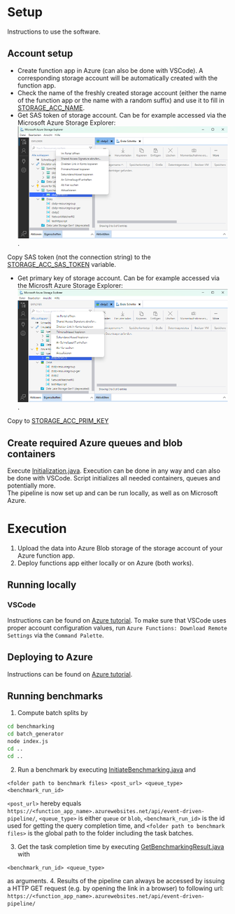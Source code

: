# Setup
Instructions to use the software.


## Account setup
- Create function app in Azure (can also be done with VSCode). A corresponding storage account will be automatically created with the function app.
- Check the name of the freshly created storage account (either the name of the function app or the name with a random suffix) and use it to fill in [STORAGE_ACC_NAME](./src/main/java/com/function/config/AccountConfig.java).
- Get SAS token of storage account. Can be for example accessed via the Microsoft Azure Storage Explorer: ![img](./images/sas_token_storage_account.png). 

Copy SAS token (not the connection string) to the [STORAGE_ACC_SAS_TOKEN](./src/main/java/com/function/config/AccountConfig.java) variable.
- Get primary key of storage account. Can be for example accessed via the Microsft Azure Storage Explorer: ![img](./images/prim_key_storage_account.png). 

Copy to [STORAGE_ACC_PRIM_KEY](./src/main/java/com/function/config/AccountConfig.java)

## Create required Azure queues and blob containers
Execute [Initialization.java](./src/main/java/com/function/Initialization.java). Execution can be done in any way and can also be done with VSCode. Script initializes all needed containers, queues and potentially more. <br>
The pipeline is now set up and can be run locally, as well as on Microsoft Azure.

# Execution
1. Upload the data into Azure Blob storage of the storage account of your Azure function app.
2. Deploy functions app either locally or on Azure (both works).

## Running locally
### VSCode
Instructions can be found on [Azure tutorial](https://learn.microsoft.com/en-us/azure/azure-functions/create-first-function-vs-code-java#run-the-function-locally).
To make sure that VSCode uses proper account configuration values, run `Azure Functions: Download Remote Settings` via the `Command Palette`.

## Deploying to Azure
Instructions can be found on [Azure tutorial](https://learn.microsoft.com/en-us/azure/azure-functions/create-first-function-vs-code-java).

## Running benchmarks
1. Compute batch splits by 
```bash
cd benchmarking
cd batch_generator
node index.js
cd ..
cd ..
```
2. Run a benchmark by executing [InitiateBenchmarking.java](src/main/java/com/function/InitiateBenchmarking.java) and 
```shell
<folder path to benchmark files> <post_url> <queue_type> <benchmark_run_id>
```
`<post_url>` hereby equals `https://<function_app_name>.azurewebsites.net/api/event-driven-pipeline/`,
`<queue_type>` is either `queue` or `blob`,
`<benchmark_run_id>` is the id used for getting the query completion time, and
`<folder path to benchmark files>` is the global path to the folder including the task batches.

3. Get the task completion time by executing [GetBenchmarkingResult.java](src/main/java/com/function/GetBenchmarkingResult.java) with
```shell
<benchmark_run_id> <queue_type> 
```
as arguments.
4. Results of the pipeline can always be accessed by issuing a HTTP GET request (e.g. by opening the link in a browser) to following url: `https://<function_app_name>.azurewebsites.net/api/event-driven-pipeline/`